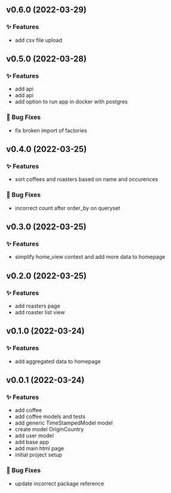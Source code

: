 ## v0.6.0 (2022-03-29)

### ✨ Features

- add csv file upload

## v0.5.0 (2022-03-28)

### ✨ Features

- add api
- add api
- add option to run app in docker with postgres

### 🐛 Bug Fixes

- fix broken import of factories

## v0.4.0 (2022-03-25)

### ✨ Features

- sort coffees and roasters based on name and occurences

### 🐛 Bug Fixes

- incorrect count after order_by on queryset

## v0.3.0 (2022-03-25)

### ✨ Features

- simplify home_view context and add more data to homepage

## v0.2.0 (2022-03-25)

### ✨ Features

- add roasters page
- add roaster list view

## v0.1.0 (2022-03-24)

### ✨ Features

- add aggregated data to homepage

## v0.0.1 (2022-03-24)

### ✨ Features

- add coffee
- add coffee models and tests
- add generic TimeStampedModel model
- create model OriginCountry
- add user model
- add base app
- add main html page
- initial project setup

### 🐛 Bug Fixes

- update incorrect package reference
